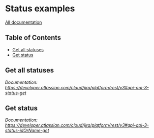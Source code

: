# Status examples

[All documentation](https://developer.atlassian.com/cloud/jira/platform/rest/v3#api-group-Status)

## Table of Contents

- [Get all statuses](#get-all-statuses)
- [Get status](#get-status)

## Get all statuses
_Documentation: https://developer.atlassian.com/cloud/jira/platform/rest/v3#api-api-3-status-get_

## Get status
_Documentation: https://developer.atlassian.com/cloud/jira/platform/rest/v3#api-api-3-status-idOrName-get_

